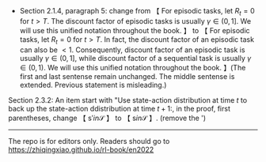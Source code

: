 

- Section 2.1.4, paragraph 5: change from 【 For episodic tasks, let $R_t=0$ for $t>T$. The discount factor of episodic tasks is usually $\gamma \in \left(0,1\right]$. We will use this unified notation throughout the book. 】 to 【 For episodic tasks, let $R_t=0$ for $t>T$. In fact, the discount factor of an episodic task can also be $<1$. Consequently, discount factor of an episodic task is usually $\gamma \in \left(0,1\right]$, while discount factor of a sequential task is usually $\gamma \in \left(0,1\right)$. We will use this unified notation throughout the book. 】(The first and last sentense remain unchanged. The middle sentense is extended. Previous statement is misleading.)

Section 2.3.2: An item start with "Use state-action distribution at time $t$ to back up the state-action ddistribution at time $t+1$:, in the proof, first parentheses, change 【 $\mathsf{s}' in \mathcal{S}$ 】 to 【 $\mathsf{s} in \mathcal{S}$ 】. (remove the ')

----

The repo is for editors only. Readers should go to https://zhiqingxiao.github.io/rl-book/en2022
